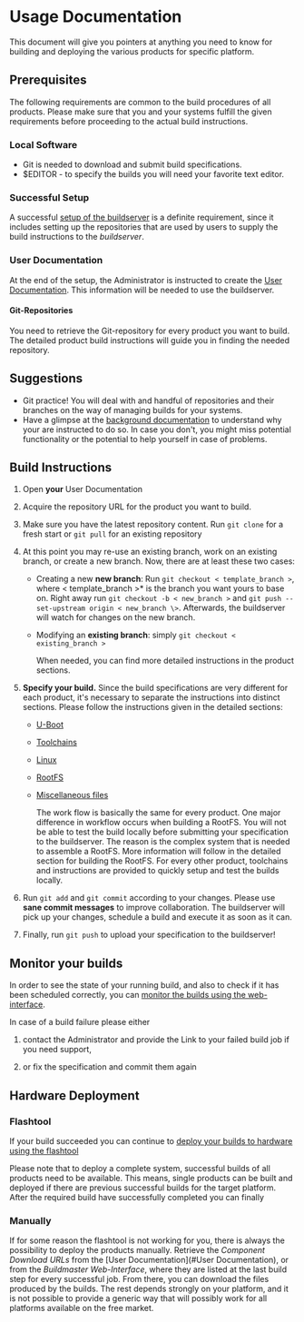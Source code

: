 # Usage Documentation
This document will give you pointers at anything you need to know for building
and deploying the various products for specific platform.

## Prerequisites
The following requirements are common to the build procedures of all products.
Please make sure that you and your systems fulfill the given requirements before
proceeding to the actual build instructions.

### Local Software
* Git is needed to download and submit build specifications.
* $EDITOR - to specify the builds you will need your favorite text editor.

### Successful Setup
A successful [setup of the buildserver](../setup/setup.md) is a definite
requirement, since it includes setting up the repositories that are used by
users to supply the build instructions to the *buildserver*.

### User Documentation
At the end of the setup, the Administrator is instructed to create the
[User Documentation](../setup/user-documentation.md). This information will be
needed to use the buildserver.


#### Git-Repositories
You need to retrieve the Git-repository for every product you want to build.
The detailed product build instructions will guide you in finding the needed
repository.


## Suggestions
* Git practice! You will deal with and handful of repositories and their
  branches on the way of managing builds for your systems.
* Have a glimpse at the [background documentation](../background/background.md)
  to understand why your are instructed to do so. In case you don't, you  might
  miss potential functionality or the potential to help yourself in case of
  problems.


## Build Instructions
1. Open **your** User Documentation

1. Acquire the repository URL for the product you want to build.

1. Make sure you have the latest repository content. Run `git clone` for a fresh
   start or `git pull` for an existing repository

1. At this point you may re-use an existing branch, work on an existing branch,
   or create a new branch. Now, there are at least these two cases:
    * Creating a new **new branch**: Run `git checkout < template_branch >`,
      where < template_branch \>* is the branch you want yours to base on. Right
      away run `git checkout -b < new_branch >` and `git push --set-upstream
      origin < new_branch \>`. Afterwards, the buildserver will watch for
      changes on the new branch.
    * Modifying an **existing branch**:
        simply `git checkout < existing_branch >`
      
      When needed, you can find more detailed instructions in the product
      sections.

1. **Specify your build.** Since the build specifications are very different for
   each product, it's necessary to separate the instructions into distinct
   sections. Please follow the instructions given in the detailed sections:
    * [U-Boot](../usage/uboot.md)
    * [Toolchains](../usage/toolchains.md)
    * [Linux](../usage/linux.md)
    * [RootFS](../usage/rootfs.md)
    * [Miscellaneous files](../usage/misc.md)

       The work flow is basically the same for every product. One major
       difference in workflow occurs when building a RootFS. You will not be
       able to test the build locally before submitting your specification to
       the buildserver. The reason is the complex system that is needed to
       assemble a RootFS. More information will follow in the detailed section
       for building the RootFS.  For every other product, toolchains and
       instructions are provided to quickly setup and test the builds locally.


1. Run `git add` and `git commit` according to your changes. Please use **sane
   commit messages** to improve collaboration. The buildserver will pick up your
   changes, schedule a build and execute it as soon as it can.

1. Finally, run `git push` to upload your specification to the buildserver!

## Monitor your builds
In order to see the state of your running build, and also to check if it has
been scheduled correctly, you can [monitor the builds using the
web-interface](../usage/common/build-monitoring.md).

In case of a build failure please either

1. contact the Administrator and provide the Link to your failed build job if
you need support,

1. or fix the specification and commit them again


## Hardware Deployment
### Flashtool
If your build succeeded you can continue to 
[deploy your builds to hardware using the flashtool](../usage/flashtool.md)

Please note that to deploy a complete system, successful builds of all
products need to be available.  This means, single products can be built and
deployed if there are previous successful builds for the target platform.
After the required build have successfully completed you can finally 

### Manually
If for some reason the flashtool is not working for you, there is always the
possibility to deploy the products manually. Retrieve the *Component Download
URLs* from the [User Documentation](#User Documentation), or from the
*Buildmaster Web-Interface*, where they are listed at the last build step for
every successful job.  From there, you can download the files produced by the
builds. The rest depends strongly on your platform, and it is not possible to
provide a generic way that will possibly work for all platforms available on the
free market. 
